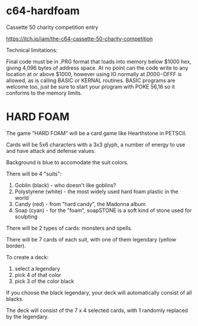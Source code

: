 # c64-hardfoam
Cassette 50 charity competition entry

https://itch.io/jam/the-c64-cassette-50-charity-competition

Technical limitations:

 Final code must be in .PRG format that loads into memory below $1000 hex, giving 4,096 bytes of address space.
 At no point can the code write to any location at or above $1000, however using IO normally at $D000-$DFFF is allowed, as is calling BASIC or KERNAL routines. BASIC programs are welcome too, just be sure to start your program with POKE 56,16 so it conforms to the memory limits.

# HARD FOAM

The game "HARD FOAM" will be a card game like Hearthstone in PETSCII.

Cards will be 5x6 characters with a 3x3 glyph, a number of energy to use and have attack and defense values.

Background is blue to accomodate the suit colors.

There will be 4 "suits":
1. Goblin (black) - who doesn't like goblins?
1. Polystyrene (white) - the most widely used hard foam plastic in the world
1. Candy (red) - from "hard candy", the Madonna album
1. Soap (cyan) - for the "foam", soapSTONE is a soft kind of stone used for sculpting

There will be 2 types of cards: monsters and spells.

There will be 7 cards of each suit, with one of them legendary (yellow border).

To create a deck:
1. select a legendary
1. pick 4 of that color
1. pick 3 of the color black

If you choose the black legendary, your deck will automatically consist of all blacks.

The deck will consist of the 7 x 4 selected cards, with 1 randomly replaced by the legendary.
